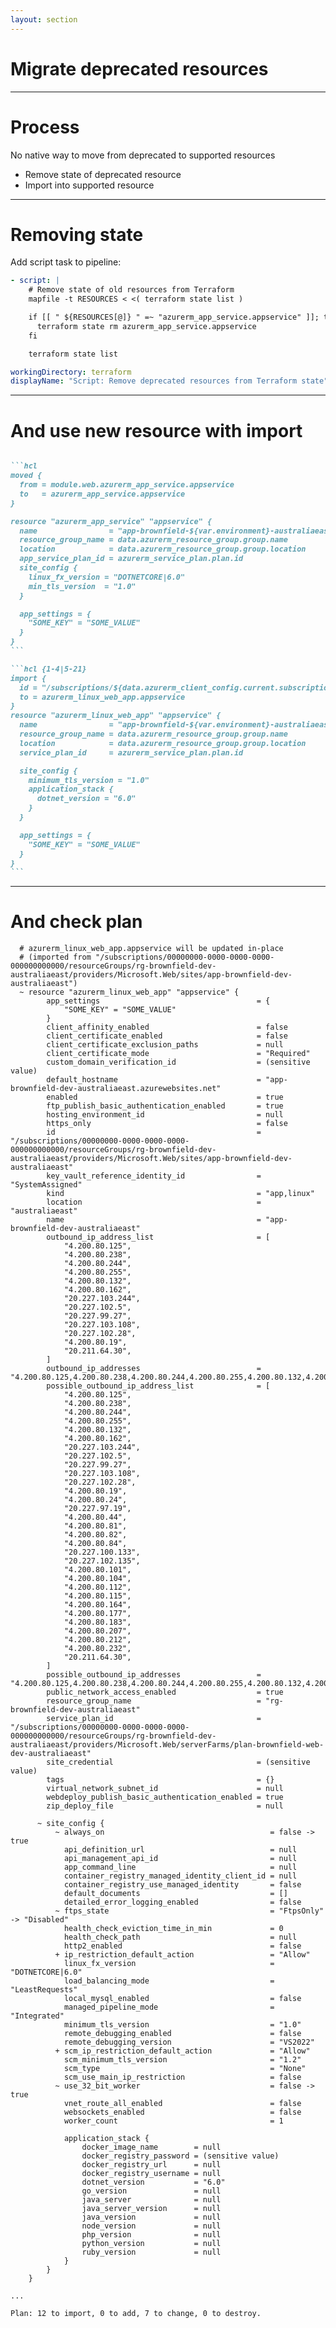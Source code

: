```yaml
---
layout: section
---
```


# Migrate deprecated resources

---

# Process

No native way to move from deprecated to supported resources

* Remove state of deprecated resource
* Import into supported resource

---

# Removing state

Add script task to pipeline:

```yaml {*|3|5-7}{lines: true}
- script: |
    # Remove state of old resources from Terraform
    mapfile -t RESOURCES < <( terraform state list )

    if [[ " ${RESOURCES[@]} " =~ "azurerm_app_service.appservice" ]]; then
      terraform state rm azurerm_app_service.appservice
    fi

    terraform state list

workingDirectory: terraform
displayName: "Script: Remove deprecated resources from Terraform state"
```

<!--
* Create string array from output of terraform command
* If any lines contain string, then run command
-->

---

# And use new resource with import

````md magic-move {lines: true}

```hcl
moved {
  from = module.web.azurerm_app_service.appservice
  to   = azurerm_app_service.appservice
}

resource "azurerm_app_service" "appservice" {
  name                = "app-brownfield-${var.environment}-australiaeast"
  resource_group_name = data.azurerm_resource_group.group.name
  location            = data.azurerm_resource_group.group.location
  app_service_plan_id = azurerm_service_plan.plan.id
  site_config {
    linux_fx_version = "DOTNETCORE|6.0"
    min_tls_version  = "1.0"
  }

  app_settings = {
    "SOME_KEY" = "SOME_VALUE"
  }
}
```

```hcl {1-4|5-21}
import {
  id = "/subscriptions/${data.azurerm_client_config.current.subscription_id}/resourceGroups/${data.azurerm_resource_group.group.name}/providers/Microsoft.Web/sites/app-brownfield-${var.environment}-australiaeast"
  to = azurerm_linux_web_app.appservice
}
resource "azurerm_linux_web_app" "appservice" {
  name                = "app-brownfield-${var.environment}-australiaeast"
  resource_group_name = data.azurerm_resource_group.group.name
  location            = data.azurerm_resource_group.group.location
  service_plan_id     = azurerm_service_plan.plan.id

  site_config {
    minimum_tls_version = "1.0"
    application_stack {
      dotnet_version = "6.0"
    }
  }

  app_settings = {
    "SOME_KEY" = "SOME_VALUE"
  }
}
```

````

<!--
* Use data resources and variables
* And new resource type, with different site_config structure
-->

---

# And check plan

```text {*|81|131}{maxHeight: '80%'}
  # azurerm_linux_web_app.appservice will be updated in-place
  # (imported from "/subscriptions/00000000-0000-0000-0000-000000000000/resourceGroups/rg-brownfield-dev-australiaeast/providers/Microsoft.Web/sites/app-brownfield-dev-australiaeast")
  ~ resource "azurerm_linux_web_app" "appservice" {
        app_settings                                   = {
            "SOME_KEY" = "SOME_VALUE"
        }
        client_affinity_enabled                        = false
        client_certificate_enabled                     = false
        client_certificate_exclusion_paths             = null
        client_certificate_mode                        = "Required"
        custom_domain_verification_id                  = (sensitive value)
        default_hostname                               = "app-brownfield-dev-australiaeast.azurewebsites.net"
        enabled                                        = true
        ftp_publish_basic_authentication_enabled       = true
        hosting_environment_id                         = null
        https_only                                     = false
        id                                             = "/subscriptions/00000000-0000-0000-0000-000000000000/resourceGroups/rg-brownfield-dev-australiaeast/providers/Microsoft.Web/sites/app-brownfield-dev-australiaeast"
        key_vault_reference_identity_id                = "SystemAssigned"
        kind                                           = "app,linux"
        location                                       = "australiaeast"
        name                                           = "app-brownfield-dev-australiaeast"
        outbound_ip_address_list                       = [
            "4.200.80.125",
            "4.200.80.238",
            "4.200.80.244",
            "4.200.80.255",
            "4.200.80.132",
            "4.200.80.162",
            "20.227.103.244",
            "20.227.102.5",
            "20.227.99.27",
            "20.227.103.108",
            "20.227.102.28",
            "4.200.80.19",
            "20.211.64.30",
        ]
        outbound_ip_addresses                          = "4.200.80.125,4.200.80.238,4.200.80.244,4.200.80.255,4.200.80.132,4.200.80.162,20.227.103.244,20.227.102.5,20.227.99.27,20.227.103.108,20.227.102.28,4.200.80.19,20.211.64.30"
        possible_outbound_ip_address_list              = [
            "4.200.80.125",
            "4.200.80.238",
            "4.200.80.244",
            "4.200.80.255",
            "4.200.80.132",
            "4.200.80.162",
            "20.227.103.244",
            "20.227.102.5",
            "20.227.99.27",
            "20.227.103.108",
            "20.227.102.28",
            "4.200.80.19",
            "4.200.80.24",
            "20.227.97.19",
            "4.200.80.44",
            "4.200.80.81",
            "4.200.80.82",
            "4.200.80.84",
            "20.227.100.133",
            "20.227.102.135",
            "4.200.80.101",
            "4.200.80.104",
            "4.200.80.112",
            "4.200.80.115",
            "4.200.80.164",
            "4.200.80.177",
            "4.200.80.183",
            "4.200.80.207",
            "4.200.80.212",
            "4.200.80.232",
            "20.211.64.30",
        ]
        possible_outbound_ip_addresses                 = "4.200.80.125,4.200.80.238,4.200.80.244,4.200.80.255,4.200.80.132,4.200.80.162,20.227.103.244,20.227.102.5,20.227.99.27,20.227.103.108,20.227.102.28,4.200.80.19,4.200.80.24,20.227.97.19,4.200.80.44,4.200.80.81,4.200.80.82,4.200.80.84,20.227.100.133,20.227.102.135,4.200.80.101,4.200.80.104,4.200.80.112,4.200.80.115,4.200.80.164,4.200.80.177,4.200.80.183,4.200.80.207,4.200.80.212,4.200.80.232,20.211.64.30"
        public_network_access_enabled                  = true
        resource_group_name                            = "rg-brownfield-dev-australiaeast"
        service_plan_id                                = "/subscriptions/00000000-0000-0000-0000-000000000000/resourceGroups/rg-brownfield-dev-australiaeast/providers/Microsoft.Web/serverFarms/plan-brownfield-web-dev-australiaeast"
        site_credential                                = (sensitive value)
        tags                                           = {}
        virtual_network_subnet_id                      = null
        webdeploy_publish_basic_authentication_enabled = true
        zip_deploy_file                                = null

      ~ site_config {
          ~ always_on                                     = false -> true
            api_definition_url                            = null
            api_management_api_id                         = null
            app_command_line                              = null
            container_registry_managed_identity_client_id = null
            container_registry_use_managed_identity       = false
            default_documents                             = []
            detailed_error_logging_enabled                = false
          ~ ftps_state                                    = "FtpsOnly" -> "Disabled"
            health_check_eviction_time_in_min             = 0
            health_check_path                             = null
            http2_enabled                                 = false
          + ip_restriction_default_action                 = "Allow"
            linux_fx_version                              = "DOTNETCORE|6.0"
            load_balancing_mode                           = "LeastRequests"
            local_mysql_enabled                           = false
            managed_pipeline_mode                         = "Integrated"
            minimum_tls_version                           = "1.0"
            remote_debugging_enabled                      = false
            remote_debugging_version                      = "VS2022"
          + scm_ip_restriction_default_action             = "Allow"
            scm_minimum_tls_version                       = "1.2"
            scm_type                                      = "None"
            scm_use_main_ip_restriction                   = false
          ~ use_32_bit_worker                             = false -> true
            vnet_route_all_enabled                        = false
            websockets_enabled                            = false
            worker_count                                  = 1

            application_stack {
                docker_image_name        = null
                docker_registry_password = (sensitive value)
                docker_registry_url      = null
                docker_registry_username = null
                dotnet_version           = "6.0"
                go_version               = null
                java_server              = null
                java_server_version      = null
                java_version             = null
                node_version             = null
                php_version              = null
                python_version           = null
                ruby_version             = null
            }
        }
    }

...

Plan: 12 to import, 0 to add, 7 to change, 0 to destroy.
```

<!--
* A few minor differences
* Not significant, can ignore.
-->